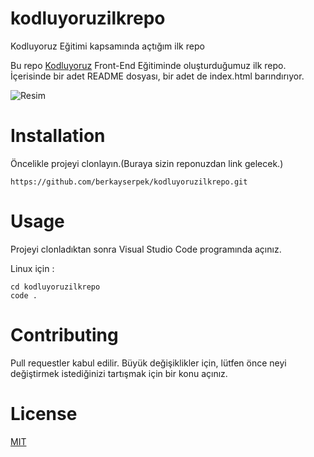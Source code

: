 # kodluyoruzilkrepo
Kodluyoruz Eğitimi kapsamında açtığım ilk repo

Bu repo [Kodluyoruz](https://www.kodluyoruz.org) Front-End Eğitiminde oluşturduğumuz ilk repo. İçerisinde bir adet README dosyası, bir adet de index.html barındırıyor.

![Resim](https://i.ibb.co/T07z1V9/github.png)

# Installation

Öncelikle projeyi clonlayın.(Buraya sizin reponuzdan link gelecek.)

`https://github.com/berkayserpek/kodluyoruzilkrepo.git                                                           `

# Usage

Projeyi clonladıktan sonra Visual Studio Code programında açınız.

Linux için :

 ``` cd kodluyoruzilkrepo                                   ```  
 ``` code .                                                   ```

 # Contributing

 Pull requestler kabul edilir. Büyük değişiklikler için, lütfen önce neyi değiştirmek istediğinizi tartışmak için bir konu açınız.

 # License
 [MIT](https://choosealicense.com/licenses/mit/)